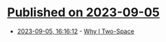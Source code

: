 # [Published on 2023-09-05](index.md)

* [2023-09-05, 16:16:12](https://lobste.rs/s/vsifq9/why_i_two_space) - [Why I Two-Space](https://stevelosh.com/blog/2012/10/why-i-two-space/)
